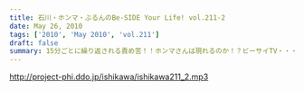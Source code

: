 ```yaml
---
title: 石川・ホンマ・ぶるんのBe-SIDE Your Life! vol.211-2
date: May 26, 2010
tags: ['2010', 'May 2010', 'vol.211']
draft: false
summary: 15分ごとに繰り返される責め苦！！ホンマさんは現れるのか！？ビーサイTV・・・鋭意制作中です。NAMAE
---
```


http://project-phi.ddo.jp/ishikawa/ishikawa211_2.mp3